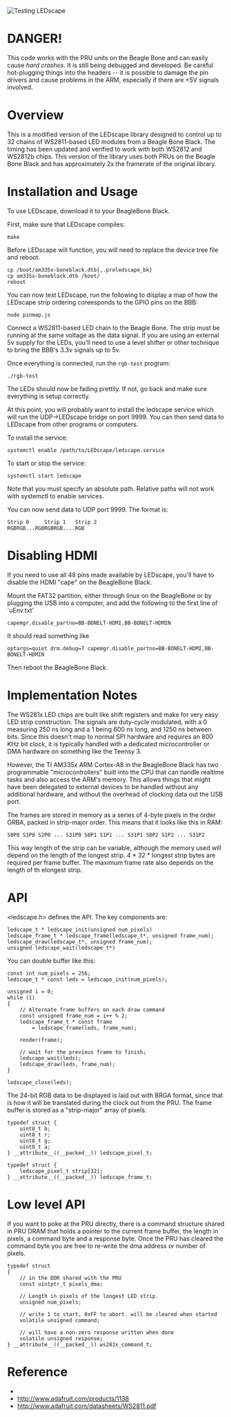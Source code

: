 ![Testing LEDscape](http://farm4.staticflickr.com/3834/9378678019_b706c55635_z.jpg)

DANGER!
=======

This code works with the PRU units on the Beagle Bone and can easily
cause *hard crashes*.  It is still being debugged and developed.
Be careful hot-plugging things into the headers -- it is possible to
damage the pin drivers and cause problems in the ARM, especially if
there are +5V signals involved.


Overview
========

This is a modified version of the LEDscape library designed to control
up to 32 chains of WS2811-based LED modules from a Beagle Bone Black. The 
timing has been updated and verified to work with both WS2812 and WS2812b 
chips. This version of the library uses both PRUs on the Beagle Bone Black
and has approximately 2x the framerate of the original library.

Installation and Usage
========

To use LEDscape, download it to your BeagleBone Black. 

First, make sure that LEDscape compiles:

	make

Before LEDscape will function, you will need to replace the device tree
file and reboot.

	cp /boot/am335x-boneblack.dtb{,.preledscape_bk}
	cp am335x-boneblack.dtb /boot/
	reboot

You can now test LEDscape, run the following to display a map of how
the LEDscape strip ordering coreesponds to the GPIO pins on the BBB:

	node pinmap.js

Connect a WS2811-based LED chain to the Beagle Bone. The strip must
be running at the same voltage as the data signal. If you are using
an external 5v supply for the LEDs, you'll need to use a level shifter
or other technique to bring the BBB's 3.3v signals up to 5v.

Once everything is connected, run the `rgb-test` program:

	./rgb-test

The LEDs should now be fading prettily. If not, go back and make
sure everything is setup correctly.

At this point, you will probably want to install the ledscape service
which will run the UDP->LEDscape bridge on port 9999. You can then
send data to LEDscape from other programs or computers.

To install the service:

	systemctl enable /path/to/LEDscape/ledscape.service

To start or stop the service:

	systemctl start ledscape

Note that you must specify an absolute path. Relative paths will not
work with systemctl to enable services.

You can now send data to UDP port 9999. The format is:

	Strip 0     Strip 1   Strip 2
	RGBRGB...RGBRGBRGB....RGB


Disabling HDMI
========

If you need to use all 48 pins made available by LEDscape, you'll have
to disable the HDMI "cape" on the BeagleBone Black.

Mount the FAT32 partition, either through linux on the BeagleBone or
by plugging the USB into a computer, and add the following to the
first line of `uEnv.txt'

	capemgr.disable_partno=BB-BONELT-HDMI,BB-BONELT-HDMIN

It should read something like

	optargs=quiet drm.debug=7 capemgr.disable_partno=BB-BONELT-HDMI,BB-BONELT-HDMIN

Then reboot the BeagleBone Black.

Implementation Notes
========

The WS281x LED chips are built like shift registers and make for very
easy LED strip construction.  The signals are duty-cycle modulated,
with a 0 measuring 250 ns long and a 1 being 600 ns long, and 1250 ns
between bits.  Since this doesn't map to normal SPI hardware and requires
an 800 KHz bit clock, it is typically handled with a dedicated microcontroller
or DMA hardware on something like the Teensy 3.

However, the TI AM335x ARM Cortex-A8 in the BeagleBone Black has two
programmable "microcontrollers" built into the CPU that can handle realtime
tasks and also access the ARM's memory.  This allows things that
might have been delegated to external devices to be handled without
any additional hardware, and without the overhead of clocking data out
the USB port.

The frames are stored in memory as a series of 4-byte pixels in the
order GRBA, packed in strip-major order.  This means that it looks
like this in RAM:

	S0P0 S1P0 S2P0 ... S31P0 S0P1 S1P1 ... S31P1 S0P2 S1P2 ... S31P2

This way length of the strip can be variable, although the memory used
will depend on the length of the longest strip.  4 * 32 * longest strip
bytes are required per frame buffer.  The maximum frame rate also depends
on the length of th elongest strip.


API
===

<ledscape.h> defines the API. The key components are:

	ledscape_t * ledscape_init(unsigned num_pixels)
	ledscape_frame_t * ledscape_frame(ledscape_t*, unsigned frame_num);
	ledscape_draw(ledscape_t*, unsigned frame_num);
	unsigned ledscape_wait(ledscape_t*)

You can double buffer like this:

	const int num_pixels = 256;
	ledscape_t * const leds = ledscape_init(num_pixels);

	unsigned i = 0;
	while (1)
	{
		// Alternate frame buffers on each draw command
		const unsigned frame_num = i++ % 2;
		ledscape_frame_t * const frame
			= ledscape_frame(leds, frame_num);

		render(frame);

		// wait for the previous frame to finish;
		ledscape_wait(leds);
		ledscape_draw(leds, frame_num);
	}

	ledscape_close(leds);

The 24-bit RGB data to be displayed is laid out with BRGA format,
since that is how it will be translated during the clock out from the PRU.
The frame buffer is stored as a "strip-major" array of pixels.

	typedef struct {
		uint8_t b;
		uint8_t r;
		uint8_t g;
		uint8_t a;
	} __attribute__((__packed__)) ledscape_pixel_t;

	typedef struct {
		ledscape_pixel_t strip[32];
	} __attribute__((__packed__)) ledscape_frame_t;


Low level API
=============

If you want to poke at the PRU directly, there is a command structure
shared in PRU DRAM that holds a pointer to the current frame buffer,
the length in pixels, a command byte and a response byte.
Once the PRU has cleared the command byte you are free to re-write the
dma address or number of pixels.

	typedef struct
	{
		// in the DDR shared with the PRU
		const uintptr_t pixels_dma;

		// Length in pixels of the longest LED strip.
		unsigned num_pixels;

		// write 1 to start, 0xFF to abort. will be cleared when started
		volatile unsigned command;

		// will have a non-zero response written when done
		volatile unsigned response;
	} __attribute__((__packed__)) ws281x_command_t;

Reference
==========

* 
* http://www.adafruit.com/products/1138
* http://www.adafruit.com/datasheets/WS2811.pdf

